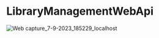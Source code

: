 # LibraryManagementWebApi

![Web capture_7-9-2023_185229_localhost](https://github.com/hema325/LibraryManagementWebApi/assets/74411228/e8404a1f-9ec1-4000-b46d-042bfe7c70e5)
